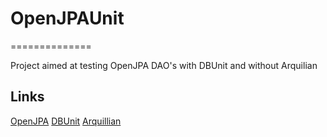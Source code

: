 # OpenJPAUnit
==============

Project aimed at testing OpenJPA DAO's with DBUnit and without Arquilian

## Links
[OpenJPA](http://openjpa.apache.org/)
[DBUnit](http://dbunit.sourceforge.net/)
[Arquillian](http://arquillian.org/)